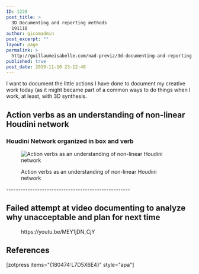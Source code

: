 ```yaml
---
ID: 1228
post_title: >
  3D Documenting and reporting methods
  191110
author: gicomadmin
post_excerpt: ""
layout: page
permalink: >
  http://guillaumeisabelle.com/nad-previz/3d-documenting-and-reporting-methods-191110/
published: true
post_date: 2019-11-10 23:12:48
---
```

<!-- wp:paragraph -->

I want to document the little actions I have done to document my creative work today (as it might became part of a common ways to do things when I work, at least, with 3D synthesis.

<!-- /wp:paragraph -->

<!-- wp:heading -->

## Action verbs as an understanding of non-linear Houdini network

<!-- /wp:heading -->

<!-- wp:heading {"level":3} -->

### Houdini Network organized in box and verb

<!-- /wp:heading -->

<!-- wp:image {"id":1232} --><figure class="wp-block-image">

<img src="http://guillaumeisabelle.com/nad-previz/wp-content/uploads/sites/19/2019/11/image-26-1024x664.png" alt="Action verbs as an understanding of non-linear Houdini network" class="wp-image-1232" /><figcaption>Action verbs as an understanding of non-linear Houdini network</figcaption></figure> <!-- /wp:image -->

<!-- wp:paragraph -->

\----------------------------------------------------

<!-- /wp:paragraph -->

<!-- wp:heading -->

## Failed attempt at video documenting to analyze why unacceptable and plan for next time

<!-- /wp:heading -->

<!-- wp:more -->

<!--more-->

<!-- /wp:more -->

<!-- wp:core-embed/youtube {"url":"https://youtu.be/MEY1jDN_CjY","type":"video","providerNameSlug":"youtube","className":"wp-embed-aspect-16-9 wp-has-aspect-ratio"} --><figure class="wp-block-embed-youtube wp-block-embed is-type-video is-provider-youtube wp-embed-aspect-16-9 wp-has-aspect-ratio">

<div class="wp-block-embed__wrapper">
  https://youtu.be/MEY1jDN_CjY
</div></figure> 

<!-- /wp:core-embed/youtube -->

<!-- wp:heading -->

## References

<!-- /wp:heading -->

<!-- wp:shortcode --> [zotpress items="{180474:L7D5X6E4}" style="apa"] 

<!-- /wp:shortcode -->